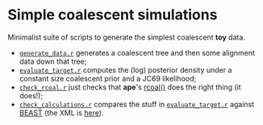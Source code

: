 # Simple coalescent simulations
Minimalist suite of scripts to generate the simplest coalescent **toy** data.

- [`generate_data.r`](https://github.com/maxbiostat/toy_coalescent/blob/main/R/generate_data.r) generates a coalescent tree and then some alignment data down that tree;
- [`evaluate_target.r`](https://github.com/maxbiostat/toy_coalescent/blob/main/R/evaluate_target.r) computes the (log) posterior density under a constant size coalescent prior and a JC69 likelihood;
- [`check_rcoal.r`](https://github.com/maxbiostat/toy_coalescent/blob/main/R/check_rcoal.r) just checks that **ape**'s  [rcoal()](https://rdrr.io/cran/ape/man/rtree.html) does the right thing (it does!);
- [`check_calculations.r`](https://github.com/maxbiostat/toy_coalescent/blob/main/R/check_calculations.r) compares the stuff in [`evaluate_target.r`](https://github.com/maxbiostat/toy_coalescent/blob/main/R/evaluate_target.r) against [BEAST](https://beast.community/) (the XML is [here](https://github.com/maxbiostat/toy_coalescent/blob/main/simulated_data/posterior/simulated_data_n%3D5_L%3D5000_rate%3D0.2.xml)).

